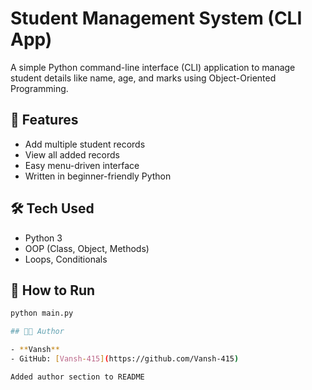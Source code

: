 # Student Management System (CLI App)

A simple Python command-line interface (CLI) application to manage student details like name, age, and marks using Object-Oriented Programming.

## 🔧 Features

- Add multiple student records
- View all added records
- Easy menu-driven interface
- Written in beginner-friendly Python

## 🛠️ Tech Used

- Python 3
- OOP (Class, Object, Methods)
- Loops, Conditionals

## 🚀 How to Run

```bash
python main.py

## 👨‍💻 Author

- **Vansh**  
- GitHub: [Vansh-415](https://github.com/Vansh-415)

Added author section to README
